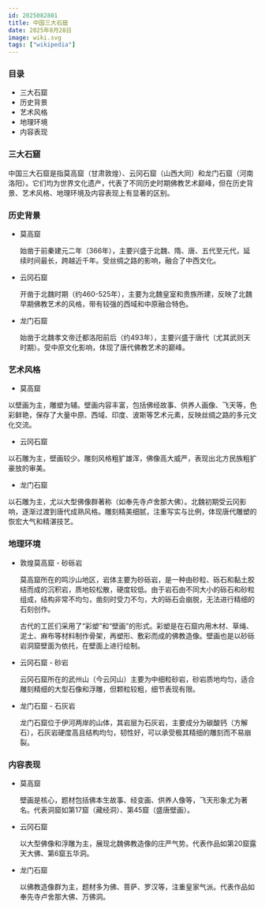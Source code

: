 ```yaml
---
id: 2025082801
title: 中国三大石窟
date: 2025年8月28日
image: wiki.svg
tags: ["wikipedia"]
---
```



### 目录

 - 三大石窟
 - 历史背景
 - 艺术风格
 - 地理环境
 - 内容表现


### 三大石窟

中国三大石窟是指莫高窟（甘肃敦煌）、云冈石窟（山西大同）和龙门石窟（河南洛阳）。它们均为世界文化遗产，代表了不同历史时期佛教艺术巅峰，但在历史背景、艺术风格、地理环境及内容表现上有显著的区别。


### 历史背景

- 莫高窟

  始凿于前秦建元二年（366年），主要兴盛于北魏、隋、唐、五代至元代，延续时间最长，跨越近千年。受丝绸之路的影响，融合了中西文化。

- 云冈石窟

  开凿于北魏时期（约460-525年），主要为北魏皇室和贵族所建，反映了北魏早期佛教艺术的风格，带有较强的西域和中原融合特色。

- 龙门石窟

  始凿于北魏孝文帝迁都洛阳前后（约493年），主要兴盛于唐代（尤其武则天时期）。受中原文化影响，体现了唐代佛教艺术的巅峰。

### 艺术风格

- 莫高窟

以壁画为主，雕塑为辅。壁画内容丰富，包括佛经故事、供养人画像、飞天等，色彩鲜艳，保存了大量中原、西域、印度、波斯等艺术元素，反映丝绸之路的多元文化交流。

- 云冈石窟

以石雕为主，壁画较少。雕刻风格粗犷雄浑，佛像高大威严，表现出北方民族粗犷豪放的审美。

- 龙门石窟

以石雕为主，尤以大型佛像群著称（如奉先寺卢舍那大佛）。北魏初期受云冈影响，逐渐过渡到唐代成熟风格。雕刻精美细腻，注重写实与比例，体现唐代雕塑的恢宏大气和精湛技艺。

### 地理环境

- 敦煌莫高窟 - 砂砾岩

  莫高窟所在的鸣沙山地区，岩体主要为砂砾岩，是一种由砂粒、砾石和黏土胶结而成的沉积岩，质地较松散，硬度较低。由于岩石由不同大小的砾石和砂粒组成，结构非常不均匀，凿刻时受力不匀，大的砾石会崩脱，无法进行精细的石刻创作。
  
  古代的工匠们采用了“彩塑”和“壁画”的形式。彩塑是在石窟内用木材、草绳、泥土、麻布等材料制作骨架，再塑形、敷彩而成的佛教造像。壁画也是以砂砾岩洞窟壁面为依托，在壁面上进行绘制。

- 云冈石窟 - 砂岩 

  云冈石窟所在的武州山（今云冈山）主要为中细粒砂岩，砂岩质地均匀，适合雕刻精细的大型石像和浮雕，但颗粒较粗，细节表现有限。

- 龙门石窟 - 石灰岩

  龙门石窟位于伊河两岸的山体，其岩层为石灰岩，主要成分为碳酸钙（方解石），石灰岩硬度高且结构均匀，韧性好，可以承受极其精细的雕刻而不易崩裂。

### 内容表现

- 莫高窟

  壁画是核心，题材包括佛本生故事、经变画、供养人像等，飞天形象尤为著名。代表洞窟如第17窟（藏经洞）、第45窟（盛唐壁画）。

- 云冈石窟
  
  以大型佛像和浮雕为主，展现北魏佛教造像的庄严气势。代表作品如第20窟露天大佛、第6窟五华洞。

- 龙门石窟

  以佛教造像群为主，题材多为佛、菩萨、罗汉等，注重皇家气派。代表作品如奉先寺卢舍那大佛、万佛洞。


